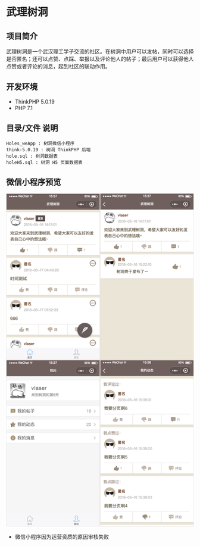 # 武理树洞

## 项目简介

武理树洞是一个武汉理工学子交流的社区。在树洞中用户可以发帖，同时可以选择是否匿名；还可以点赞、点踩、举报以及评论他人的帖子；最后用户可以获得他人点赞或者评论的消息，起到社区的联动作用。

## 开发环境

* ThinkPHP 5.0.19
* PHP 7.1

## 目录/文件 说明

```
Holes_weApp : 树洞微信小程序
think-5.0.19 : 树洞 ThinkPHP 后端
hole.sql : 树洞数据表
holeH5.sql : 树洞 H5 页面数据表
```

## 微信小程序预览
![微信小程序预览](https://github.com/virlaser/Holes/blob/master/images/miniProgram.png?raw=true)

* 微信小程序因为运营资质的原因审核失败



